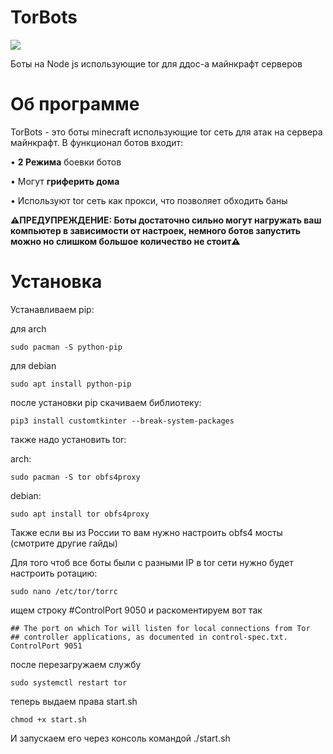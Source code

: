 # TorBots
![](https://komarev.com/ghpvc/?username=kiktor12358)

Боты на Node js использующие tor для ддос-а майнкрафт серверов

# Об программе
TorBots - это боты minecraft использующие tor сеть для атак на сервера майнкрафт.
В функционал ботов входит:

• **2 Режима** боевки ботов

• Могут **гриферить дома**

• Используют tor сеть как прокси, что позволяет обходить баны


**⚠️ПРЕДУПРЕЖДЕНИЕ: Боты достаточно сильно могут нагружать ваш компьютер в зависимости от настроек, немного ботов запустить можно но слишком большое количество не стоит⚠️**

# Установка
Устанавливаем pip:

для arch
```
sudo pacman -S python-pip
```
для debian
```
sudo apt install python-pip
```


после установки pip скачиваем библиотеку:
```
pip3 install customtkinter --break-system-packages
```

также надо установить tor:

arch:
```
sudo pacman -S tor obfs4proxy
```
debian:
```
sudo apt install tor obfs4proxy
```

Также если вы из России то вам нужно настроить obfs4 мосты (смотрите другие гайды)


Для того чтоб все боты были с разными IP в tor сети нужно будет настроить ротацию:
```
sudo nano /etc/tor/torrc
```

ищем строку #ControlPort 9050 и раскоментируем вот так
```
## The port on which Tor will listen for local connections from Tor
## controller applications, as documented in control-spec.txt.
ControlPort 9051
```

после перезагружаем службу
```
sudo systemctl restart tor
```

теперь выдаем права start.sh
```
chmod +x start.sh
```

И запускаем его через консоль командой ./start.sh